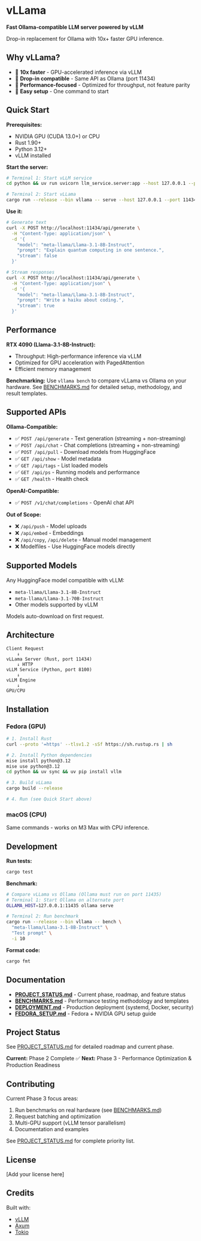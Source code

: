 # vLLama

**Fast Ollama-compatible LLM server powered by vLLM**

Drop-in replacement for Ollama with 10x+ faster GPU inference.

## Why vLLama?

- 🚀 **10x faster** - GPU-accelerated inference via vLLM
- 🔌 **Drop-in compatible** - Same API as Ollama (port 11434)
- 🎯 **Performance-focused** - Optimized for throughput, not feature parity
- 🔧 **Easy setup** - One command to start

## Quick Start

**Prerequisites:**
- NVIDIA GPU (CUDA 13.0+) or CPU
- Rust 1.90+
- Python 3.12+
- vLLM installed

**Start the server:**

```bash
# Terminal 1: Start vLLM service
cd python && uv run uvicorn llm_service.server:app --host 127.0.0.1 --port 8100

# Terminal 2: Start vLLama
cargo run --release --bin vllama -- serve --host 127.0.0.1 --port 11434
```

**Use it:**

```bash
# Generate text
curl -X POST http://localhost:11434/api/generate \
  -H "Content-Type: application/json" \
  -d '{
    "model": "meta-llama/Llama-3.1-8B-Instruct",
    "prompt": "Explain quantum computing in one sentence.",
    "stream": false
  }'

# Stream responses
curl -X POST http://localhost:11434/api/generate \
  -H "Content-Type: application/json" \
  -d '{
    "model": "meta-llama/Llama-3.1-8B-Instruct",
    "prompt": "Write a haiku about coding.",
    "stream": true
  }'
```

## Performance

**RTX 4090 (Llama-3.1-8B-Instruct):**
- Throughput: High-performance inference via vLLM
- Optimized for GPU acceleration with PagedAttention
- Efficient memory management

**Benchmarking:**
Use `vllama bench` to compare vLLama vs Ollama on your hardware.
See [BENCHMARKS.md](BENCHMARKS.md) for detailed setup, methodology, and result templates.

## Supported APIs

**Ollama-Compatible:**
- ✅ `POST /api/generate` - Text generation (streaming + non-streaming)
- ✅ `POST /api/chat` - Chat completions (streaming + non-streaming)
- ✅ `POST /api/pull` - Download models from HuggingFace
- ✅ `GET /api/show` - Model metadata
- ✅ `GET /api/tags` - List loaded models
- ✅ `GET /api/ps` - Running models and performance
- ✅ `GET /health` - Health check

**OpenAI-Compatible:**
- ✅ `POST /v1/chat/completions` - OpenAI chat API

**Out of Scope:**
- ❌ `/api/push` - Model uploads
- ❌ `/api/embed` - Embeddings
- ❌ `/api/copy`, `/api/delete` - Manual model management
- ❌ Modelfiles - Use HuggingFace models directly

## Supported Models

Any HuggingFace model compatible with vLLM:
- `meta-llama/Llama-3.1-8B-Instruct`
- `meta-llama/Llama-3.1-70B-Instruct`
- Other models supported by vLLM

Models auto-download on first request.

## Architecture

```
Client Request
    ↓
vLLama Server (Rust, port 11434)
    ↓ HTTP
vLLM Service (Python, port 8100)
    ↓
vLLM Engine
    ↓
GPU/CPU
```

## Installation

### Fedora (GPU)

```bash
# 1. Install Rust
curl --proto '=https' --tlsv1.2 -sSf https://sh.rustup.rs | sh

# 2. Install Python dependencies
mise install python@3.12
mise use python@3.12
cd python && uv sync && uv pip install vllm

# 3. Build vLLama
cargo build --release

# 4. Run (see Quick Start above)
```

### macOS (CPU)

Same commands - works on M3 Max with CPU inference.

## Development

**Run tests:**
```bash
cargo test
```

**Benchmark:**
```bash
# Compare vLLama vs Ollama (Ollama must run on port 11435)
# Terminal 1: Start Ollama on alternate port
OLLAMA_HOST=127.0.0.1:11435 ollama serve

# Terminal 2: Run benchmark
cargo run --release --bin vllama -- bench \
  "meta-llama/Llama-3.1-8B-Instruct" \
  "Test prompt" \
  -i 10
```

**Format code:**
```bash
cargo fmt
```

## Documentation

- **[PROJECT_STATUS.md](PROJECT_STATUS.md)** - Current phase, roadmap, and feature status
- **[BENCHMARKS.md](BENCHMARKS.md)** - Performance testing methodology and templates
- **[DEPLOYMENT.md](DEPLOYMENT.md)** - Production deployment (systemd, Docker, security)
- **[FEDORA_SETUP.md](FEDORA_SETUP.md)** - Fedora + NVIDIA GPU setup guide

## Project Status

See [PROJECT_STATUS.md](PROJECT_STATUS.md) for detailed roadmap and current phase.

**Current:** Phase 2 Complete ✅
**Next:** Phase 3 - Performance Optimization & Production Readiness

## Contributing

Current Phase 3 focus areas:
1. Run benchmarks on real hardware (see [BENCHMARKS.md](BENCHMARKS.md))
2. Request batching and optimization
3. Multi-GPU support (vLLM tensor parallelism)
4. Documentation and examples

See [PROJECT_STATUS.md](PROJECT_STATUS.md) for complete priority list.

## License

[Add your license here]

## Credits

Built with:
- [vLLM](https://github.com/vllm-project/vllm)
- [Axum](https://github.com/tokio-rs/axum)
- [Tokio](https://tokio.rs/)
